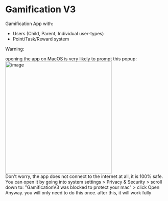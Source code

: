 # Gamification V3
Gamification App with:
- Users (Child, Parent, Individual user-types)
- Point/Task/Reward system


Warning:

opening the app on MacOS is very likely to prompt this popup:\
<img width="333" height="351" alt="image" src="https://github.com/user-attachments/assets/e1a73e95-1f4f-4c0a-8e1c-2e968f19d4cc" />\
Don't worry, the app does not connect to the internet at all, it is 100% safe.\
You can open it by going into system settings > Privacy & Security > scroll down to: "GamificationV3 was blocked to protect your mac" > click Open Anyway.
you will only need to do this once. after this, it will work fully
